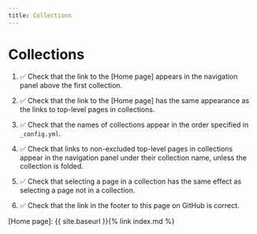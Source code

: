 ```yaml
---
title: Collections
---
```


# Collections

1.  ✅ Check that the link to the [Home page] appears in the navigation panel
    above the first collection.

1.  ✅ Check that the link to the [Home page] has the same appearance as the
    links to top-level pages in collections.

1.  ✅ Check that the names of collections appear in the order specified in 
    `_config.yml`.
  
1.  ✅ Check that links to non-excluded top-level pages in collections
    appear in the navigation panel under their collection name,
    unless the collection is folded.

1.  ✅ Check that selecting a page in a collection has the same effect as
    selecting a page not in a collection.

1.  ✅ Check that the link in the footer to this page on GitHub is correct.

[Home page]: {{ site.baseurl }}{% link index.md %}
